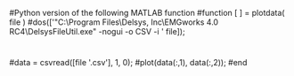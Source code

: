 #Python version of the following MATLAB function 
#function [ ] = plotdata( file )
#dos(['"C:\Program Files\Delsys, Inc\EMGworks 4.0 RC4\DelsysFileUtil.exe" -nogui -o CSV -i ' file]);
#    
#data = csvread([file '.csv'], 1, 0);
#plot(data(:,1), data(:,2));
#end
